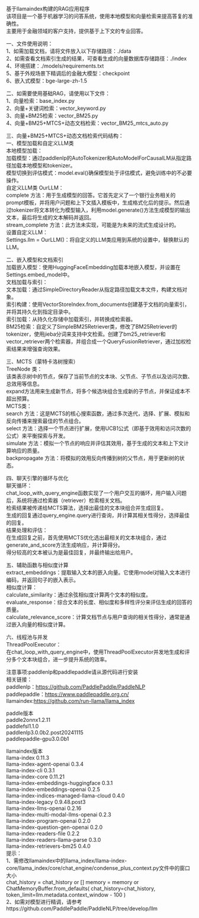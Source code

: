 基于llamaindex构建的RAG应用程序<br>
该项目是一个基于机器学习的问答系统，使用本地模型和向量检索来提高答复的准确性。<br>
主要用于金融领域的客户支持，提供基于上下文的专业回答。<br>



一、文件使用说明：<br>
1、如需加载文档，请将文件放入以下存储路径：./data<br>
2、如需查看文档索引生成的结果，可查看生成的向量数据库存储路径：./index<br>
4、环境搭建：./models/requirements.txt<br>
5、基于外规场景下精调后的金融大模型：checkpoint<br>
6、嵌入式模型：bge-large-zh-1.5<br>

二、如需要使用基础RAG，请使用以下文件：<br>
1、向量检索：base_index.py<br>
2、向量+关键词检索：vector_keyword.py<br>
3、向量+BM25检索：vector_BM25.py<br>
4、向量+BM25+MTCS+动态文档检索：vector_BM25_mtcs_auto.py<br>


三、向量+BM25+MTCS+动态文档检索代码结构：<br>
一、模型加载和自定义LLM类<br>
本地模型加载：<br>
加载模型：通过paddlenlp的AutoTokenizer和AutoModelForCausalLM从指定路径加载本地模型和tokenizer。<br>
模型切换到评估模式：model.eval()确保模型处于评估模式，避免训练中的不必要操作。<br>
自定义LLM类 OurLLM：<br>
complete 方法：用于生成模型的回答。它首先定义了一个银行业务相关的prompt模板，并将用户问题和上下文插入模板中，生成格式化后的提示。然后通过tokenizer将文本转化为模型输入，利用model.generate()方法生成模型的输出文本，最后将生成的文本解码并返回。<br>
stream_complete 方法：此方法未实现，可能是为未来的流式生成设计的。<br>
设置自定义LLM：<br>
Settings.llm = OurLLM()：将自定义的LLM类应用到系统的设置中，替换默认的LLM。<br>

二、嵌入模型和文档索引<br>
加载嵌入模型：使用HuggingFaceEmbedding加载本地嵌入模型，并设置在Settings.embed_model中。<br>
文档加载与索引：<br>
文本加载：通过SimpleDirectoryReader从指定路径加载文本文件，构建文档对象。<br>
索引构建：使用VectorStoreIndex.from_documents创建基于文档的向量索引，并将其持久化到指定目录中。<br>
索引加载：从持久化存储中加载索引，并转换成检索器。<br>
BM25检索：自定义了SimpleBM25Retriever类，修改了BM25Retriever的tokenizer，使用jieba分词来支持中文检索。创建了bm25_retriever和vector_retriever两个检索器，并组合成一个QueryFusionRetriever，通过加权检索结果来增强查询效果。<br>

三、MCTS（蒙特卡洛树搜索）<br>
TreeNode 类：<br>
该类表示树中的节点，保存了当前节点的文本块、父节点、子节点以及访问次数、总效用等信息。<br>
expand方法用来生成新节点，将多个候选块组合生成新的子节点，并保证成本不超出预算。<br>
MCTS类：<br>
search 方法：这是MCTS的核心搜索函数，通过多次迭代，选择、扩展、模拟和反向传播来搜索最佳的节点组合。<br>
select 方法：选择一个节点进行扩展，使用UCB1公式（即基于效用和访问次数的公式）来平衡探索与开发。<br>
simulate 方法：模拟一个节点的响应并评估其效用，基于生成的文本和上下文计算响应的质量。<br>
backpropagate 方法：将模拟的效用反向传播到树的父节点，用于更新树的状态。<br>

四、聊天引擎的循环与优化<br>
聊天循环：<br>
chat_loop_with_query_engine函数实现了一个用户交互的循环，用户输入问题后，系统将通过检索器（retriever）检索相关文档。<br>
检索结果被传递给MCTS算法，选择出最佳的文本块组合并生成回复。<br>
生成的回复通过query_engine.query进行查询，并计算其相关性得分，选择最佳的回复。<br>
结果处理和评估：<br>
在生成回复之前，首先使用MCTS优化选出最相关的文本块组合，通过generate_and_score方法生成响应，并计算得分。<br>
得分较高的文本被认为是最佳回复，并最终输出给用户。<br>

五、辅助函数与相似度计算<br>
extract_embeddings：提取输入文本的嵌入向量。它使用model对输入文本进行编码，并返回句子的嵌入表示。<br>
相似度计算：<br>
calculate_similarity：通过余弦相似度计算两个文本的相似度。<br>
evaluate_response：综合文本的长度、相似度和多样性评分来评估生成的回答的质量。<br>
calculate_relevance_score：计算文档节点与用户查询的相关性得分，通常是通过嵌入向量的相似度计算。<br>

六、线程池与并发<br>
ThreadPoolExecutor：<br>
在chat_loop_with_query_engine中，使用ThreadPoolExecutor并发地生成和评分多个文本块组合，进一步提升系统的效率。<br>

注意事项:paddlenlp和paddlepaddle请从源代码进行安装<br>
相关链接：<br>
paddlenlp：https://github.com/PaddlePaddle/PaddleNLP<br>
paddlepaddle：https://www.paddlepaddle.org.cn/<br>
llamaindex:https://github.com/run-llama/llama_index<br>

paddle版本<br>
paddle2onnx1.2.11<br>
paddlefsl1.1.0<br>
paddlenlp3.0.0b2.post20241115<br>
paddlepaddle-gpu3.0.0b1<br>

llamaindex版本<br>
llama-index                             0.11.3<br>
llama-index-agent-openai                0.3.4<br>
llama-index-cli                         0.3.1<br>
llama-index-core                        0.11.21<br>
llama-index-embeddings-huggingface      0.3.1<br>
llama-index-embeddings-openai           0.2.5<br>
llama-index-indices-managed-llama-cloud 0.4.0<br>
llama-index-legacy                      0.9.48.post3<br>
llama-index-llms-openai                 0.2.16<br>
llama-index-multi-modal-llms-openai     0.2.3<br>
llama-index-program-openai              0.2.0<br>
llama-index-question-gen-openai         0.2.0<br>
llama-index-readers-file                0.2.2<br>
llama-index-readers-llama-parse         0.3.0<br>
llama-index-retrievers-bm25             0.4.0<br>
提示：<br>
1、需修改llamaindex中的llama_index/llama-index-core/llama_index/core/chat_engine/condense_plus_context.py文件中的窗口大小<br>
        chat_history = chat_history or []
        memory = memory or ChatMemoryBuffer.from_defaults(
            chat_history=chat_history, token_limit=llm.metadata.context_window - 100
        )<br>
2、如需对模型进行精调，请参考https://github.com/PaddlePaddle/PaddleNLP/tree/develop/llm

